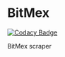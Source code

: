 # BitMex

[![Codacy Badge](https://api.codacy.com/project/badge/Grade/8e8a7cf747664d27b18c7e60e3a1ae66)](https://app.codacy.com/manual/grayhathacks10/BitMex?utm_source=github.com&utm_medium=referral&utm_content=GrayHat12/BitMex&utm_campaign=Badge_Grade_Dashboard)

 BitMex scraper
